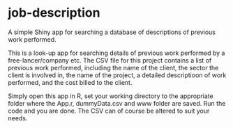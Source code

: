 # job-description
A simple Shiny app for searching a database of descriptions of previous work performed.

This is a look-up app for searching details of previous work performed by a free-lancer/company etc. The CSV file for this project contains a list of previous work performed, including the name of the client, the sector the client is involved in, the name of the project, a detailed descriptioon of work performed, and the cost billed to the client. 

Simply open this app in R, set your working directory to the appropriate folder where the App.r, dummyData.csv and www folder are saved. Run the code and you are done. 
The CSV can of course be altered to suit your needs. 
